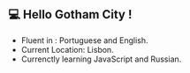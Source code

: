 ## :computer: Hello Gotham City !

- Fluent in : Portuguese and English.
- Current Location: Lisbon.
- Currenctly learning JavaScript and Russian.






